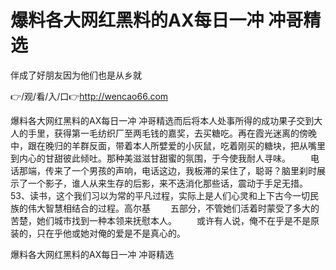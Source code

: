 # 爆料各大网红黑料的AX每日一冲 冲哥精选
伴成了好朋友因为他们也是从乡就

👉/观/看/入/口👉http://wencao66.com

爆料各大网红黑料的AX每日一冲 冲哥精选而后将本人处事所得的成功果子交到大人的手里，获得第一毛纺织厂至两毛钱的嘉奖，去买糖吃。再在霞光迷离的傍晚中，跟在晚归的羊群反面，带着本人所嬖爱的小灰鼠，吃着刚买的糖块，把从嘴里到内心的甘甜彼此倾吐。那种美滋滋甘甜蜜的氛围，于今使我耐人寻味。
　　电话那端，传来了一个男孩的声响，电话这边，我板滞的呆住了，聪哥？脑里刹时展示了一个影子，谁人从来生存的后影，来不迭消化那些话，震动于手足无措。
	53、读书，这个我们习以为常的平凡过程，实际上是人们心灵和上下古今一切民族的伟大智慧相结合的过程。高尔基
　　五部分，不管她们活着时蒙受了多大的苦楚，她们城市找到一种本领来抚慰本人。
　　或许有人说，俺不在乎是不是原装的，只在乎他或她对俺的爱是不是真心的。

爆料各大网红黑料的AX每日一冲 冲哥精选

